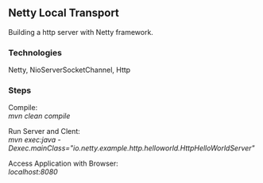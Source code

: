 ## Netty Local Transport
Building a http server with Netty framework. <br />



### Technologies
Netty, NioServerSocketChannel, Http



### Steps
Compile: <br />
*mvn clean compile*

Run Server and Clent: <br />
*mvn exec:java -Dexec.mainClass="io.netty.example.http.helloworld.HttpHelloWorldServer"*

Access Application with Browser: <br />
*localhost:8080*


